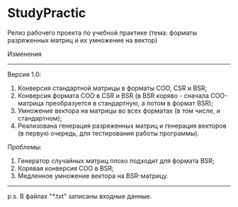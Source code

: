 # StudyPractic

Релиз рабочего проекта по учебной практике (тема: форматы разряженных матриц и их умножение на вектор)

Изменения
***************************************************************************************
Версия 1.0:

1) Конверсия стандартной матрицы в форматы COO, CSR и BSR;
2) Конверсия формата COO в CSR и BSR (в BSR коряво - сначала COO-матрица преобразуется в стандартную, а потом в формат BSR);
3) Умножение вектора на матрицы во всех форматах (в том числе, и стандартном);
4) Реализована генерация разряженных матриц и генерация векторов (в первую очередь, для тестирования работы программы).

Проблемы:
1) Генератор случайных матриц плохо подходит для формата BSR;
2) Корявая конверсия COO в BSR;
3) Медленное умножение вектора на BSR-матрицу.

***************************************************************************************

p.s. В файлах "\*.txt" записаны входные данные.